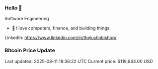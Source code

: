 ### Hello 🤙  

Software Engineering

- 🔭 I love computers, finance, and building things.
  
LinkedIn: https://www.linkedin.com/in/thejustinbishop/  































































































































































































































































































































































































































































































































































































































































































































































































































































































































































### Bitcoin Price Update
Last updated: 2025-08-11 18:36:22 UTC
Current price: $119,644.00 USD
